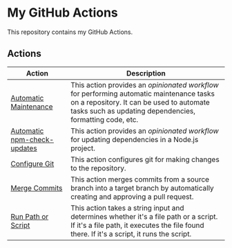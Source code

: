 # My GitHub Actions

This repository contains my GitHub Actions.

## Actions

| Action                                                     | Description                                                                                                                                                                                      |
| ---------------------------------------------------------- | ------------------------------------------------------------------------------------------------------------------------------------------------------------------------------------------------ |
| [Automatic Maintenance](automatic-maintenance)             | This action provides an _opinionated workflow_ for performing automatic maintenance tasks on a repository. It can be used to automate tasks such as updating dependencies, formatting code, etc. |
| [Automatic npm-check-updates](automatic-npm-check-updates) | This action provides an _opinionated workflow_ for updating dependencies in a Node.js project.                                                                                                   |
| [Configure Git](configure-git)                             | This action configures git for making changes to the repository.                                                                                                                                 |
| [Merge Commits](merge-commits)                             | This action merges commits from a source branch into a target branch by automatically creating and approving a pull request.                                                                     |
| [Run Path or Script](run-path-or-script)                   | This action takes a string input and determines whether it&#39;s a file path or a script. If it&#39;s a file path, it executes the file found there. If it&#39;s a script, it runs the script.   |
